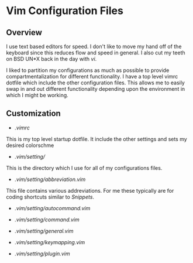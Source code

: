 # Vim Configuration Files

## Overview

I use text based editors for speed.  I don't like to move my hand off of
  the keyboard since this reduces flow and speed in general.  I also cut my
  teeth on BSD UN*X back in the day with _vi_.

I liked to partition my configurations as much as possible to provide
  compartmentalization for different functionality.  I have a top level
  vimrc dotfile which include the other configuration files.  This allows
  me to easily swap in and out different functionality depending upon the
  environment in which I might be working.

## Customization

* _.vimrc_

This is my top level startup dotfile.  It include the other settings and
sets my desired colorschme

* _.vim/setting/_

This is the directory which I use for all of my configurations files.

* _.vim/setting/abbreviation.vim_

This file contains various addreviations.  For me these typically are for
coding shortcuts similar to _Snippets_.

* _.vim/setting/autocommand.vim_

* _.vim/setting/command.vim_

* _.vim/setting/general.vim_

* _.vim/setting/keymapping.vim_

* _.vim/setting/plugin.vim_
